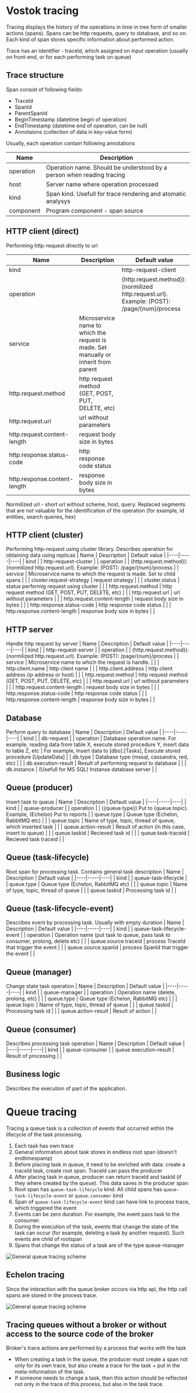 # Vostok tracing

Tracing displays the history of the operations in time in tree form of smaller actions (spans). Spans can be http requests, query to database, and so on. Each kind of span stores specific information about performed action.

Trace has an identifier - traceId, which assigned on input operation (usually on front-end, or for each performing task on queue)

## Trace structure

Span consist of following fields:
* TraceId
* SpanId
* ParentSpanId
* BeginTimestamp (datetime begin of operation)
* EndTimestamp (datetime end of operation, can be null)
* Annotaions (collection of data in key-value form)

Usually, each operation contain following annotations


| Name | Description |
|----|-----|
| operation | Operation name. Should be understood by a person when reading tracing |
| host | Server name where operation processed |
| kind | Span kind. Usefull for trace rendering and atomatic analysys |
| component | Program component - span source |

## HTTP client (direct)

Performing http-request directly to url

| Name | Description | Default value |
|----|-----|----|
| kind |  | http-request-client |
| operation |  | {http.request.method}): {normilized http.request.url}. Example: (POST): /page/{num}/process  |
| service | Microservice name to which the request is made. Set manually or inherit from parent |  |
| http.request.method | http request method (GET, POST, PUT, DELETE, etc) |  |
| http.request.url | url without parameters  |  |
| http.request.content-length | request body size in bytes |  |
| http.response.status-code | http response code status |  |
| http.response.content-length | response body size in bytes |  |

Normilized url - short url without scheme, host, query. Replaced segments that are not valuable for the identification of the operation (for example, id entities, search queries, hex)

## HTTP client (cluster)

Performing http-request using cluster library. Describes operation for obtaining data using replicas
| Name | Description | Default value |
|----|-----|----|
| kind |  | http-request-cluster |
| operation |  | {http.request.method}): {normilized http.request.url}. Example: (POST): /page/{num}/process  |
| service | Microservice name to which the request is made. Set to child spans |  |
| cluster.request-strategy | request strategy |  |
| cluster.status | status performig request using cluster  |  |
| http.request.method | http request method (GET, POST, PUT, DELETE, etc) |  |
| http.request.url | url without parameters  |  |
| http.request.content-length | request body size in bytes |  |
| http.response.status-code | http response code status |  |
| http.response.content-length | response body size in bytes |  |

## HTTP server

Handle http request by server
| Name | Description | Default value |
|----|-----|----|
| kind |  | http-request-server |
| operation |  | {http.request.method}): {normilized http.request.url}. Example: (POST): /page/{num}/process  |
| service | Microservice name to which the request is handle. |  |
| http.client.name | http client name |  |
| http.client.address | http client address (ip address or host)  |  |
| http.request.method | http request method (GET, POST, PUT, DELETE, etc) |  |
| http.request.url | url without parameters  |  |
| http.request.content-length | request body size in bytes |  |
| http.response.status-code | http response code status |  |
| http.response.content-length | response body size in bytes |  |

## Database

Perform query to database
| Name | Description | Default value |
|----|-----|----|
| kind |  | db-request |
| operation | Database operation name. For example, reading data from table X, execute stored procedure Y, insert data to table Z, etc  |  For example, Insert data to [dbo].[Tasks], Execute stored procedure [UpdateData] |
| db.type | Database type (mssql, cassandra, red, etc) |  |
| db.execution-result | Result of performing request to database |  |
| db.instance | (Usefull for MS SQL) Instanse database server |  |

## Queue (producer)

Insert task to queue
| Name | Description | Default value |
|----|-----|----|
| kind |  | queue-producer |
| operation |  | ({queue.type}) Put to {queue.topic}. Example, (Echelon) Put to reports |
| queue.type | Queue type (Echelon, RabbitMQ etc) |  |
| queue.topic | Name of type, topic, thread of queue, which inserted task  |  |
| queue.action-result | Result of action (in this case, insert to queue) |  |
| queue.taskid | Recieved task id |  |
| queue.task-traceid | Recieved task traceid |  |

## Queue (task-lifecycle)

Root span for processing task. Contains general task description
| Name | Description | Default value |
|----|-----|----|
| kind |  | queue-task-lifecycle |
| queue.type | Queue type (Echelon, RabbitMQ etc) |  |
| queue.topic | Name of type, topic, thread of queue |  |
| queue.taskid | Processing task id |  |

## Queue (task-lifecycle-event)

Describes event by processing task. Usually with empty duration
| Name | Description | Default value |
|----|-----|----|
| kind |  | queue-task-lifecycle-event |
| operation | Operation name (put task to queue, pass task to consumer, prolong, delete etc) |  |
| queue.source.traceid | process TraceId  that trigger the event |  |
| queue.source.spanid | process SpanId  that trigger the event |  |

## Queue (manager)

Change state task operation
| Name | Description | Default value |
|----|-----|----|
| kind |  | queue-manager |
| operation | Operation name (delete, prolong, etc) |  |
| queue.type | Queue type (Echelon, RabbitMQ etc) |  |
| queue.topic | Name of type, topic, thread of queue  |  |
| queue.taskid | Processing task id |  |
| queue.action-result |  Result of action |  |

## Queue (consumer)

Describes processing task operation
| Name | Description | Default value |
|----|-----|----|
| kind |  | queue-consumer |
| queue.execution-result | Result of processing |  |

## Business logic

Describes the execution of part of the application. 

# Queue tracing

Tracing a queue task is a collection of events that occurred within the lifecycle of the task processing.

1. Each task has own trace
2. General information about task stores in endless root span (doesn't endtimespamp)
3. Before placing task in queue, it need to be enriched with data: create a traceId task, create root span. TraceId can pass the producer
4. After placing task in queue, producer can return traceId and taskId (if they where created by the queue). This data saves in the producer span
5. Root span has `queue-task-lifecycle` kind. All child spans has `queue-task-lifecycle-event` or `queue.consumer` kind
6. Span of `queue-task-lifecycle-event` kind can have link to process trace, which triggered the event
7. Events can be zero duration. For example, the event pass task to the consumer.
8. During the execution of the task, events that change the state of the task can occur (for example, deleting a task by another request). Such events are child of rootspan
9. Spans that change the status of a task are of the type queue-manager

![General queue tracing scheme](docs/images/general.jpg)

## Echelon tracing 

Since the interaction with the queue broker occurs via http api, the http call spans are stored in the process trace. 

![General queue tracing scheme](docs/images/Echelon.jpg)

## Tracing queues without a broker or without access to the source code of the broker
Broker's trace actions are performed by a process that works with the task
* When creating a task in the queue, the producer must create a span not only for its own trace, but also create a trace for the task + put in the meta-information of the task.
* If someone needs to change a task, then this action should be reflected not only in the trace of this process, but also in the task trace.